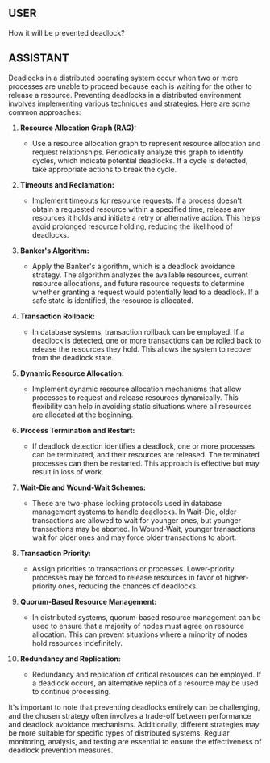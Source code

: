 ## USER
How it will be prevented deadlock?

## ASSISTANT
Deadlocks in a distributed operating system occur when two or more processes are unable to proceed because each is waiting for the other to release a resource. Preventing deadlocks in a distributed environment involves implementing various techniques and strategies. Here are some common approaches:

1. **Resource Allocation Graph (RAG):**
   - Use a resource allocation graph to represent resource allocation and request relationships. Periodically analyze this graph to identify cycles, which indicate potential deadlocks. If a cycle is detected, take appropriate actions to break the cycle.

2. **Timeouts and Reclamation:**
   - Implement timeouts for resource requests. If a process doesn't obtain a requested resource within a specified time, release any resources it holds and initiate a retry or alternative action. This helps avoid prolonged resource holding, reducing the likelihood of deadlocks.

3. **Banker's Algorithm:**
   - Apply the Banker's algorithm, which is a deadlock avoidance strategy. The algorithm analyzes the available resources, current resource allocations, and future resource requests to determine whether granting a request would potentially lead to a deadlock. If a safe state is identified, the resource is allocated.

4. **Transaction Rollback:**
   - In database systems, transaction rollback can be employed. If a deadlock is detected, one or more transactions can be rolled back to release the resources they hold. This allows the system to recover from the deadlock state.

5. **Dynamic Resource Allocation:**
   - Implement dynamic resource allocation mechanisms that allow processes to request and release resources dynamically. This flexibility can help in avoiding static situations where all resources are allocated at the beginning.

6. **Process Termination and Restart:**
   - If deadlock detection identifies a deadlock, one or more processes can be terminated, and their resources are released. The terminated processes can then be restarted. This approach is effective but may result in loss of work.

7. **Wait-Die and Wound-Wait Schemes:**
   - These are two-phase locking protocols used in database management systems to handle deadlocks. In Wait-Die, older transactions are allowed to wait for younger ones, but younger transactions may be aborted. In Wound-Wait, younger transactions wait for older ones and may force older transactions to abort.

8. **Transaction Priority:**
   - Assign priorities to transactions or processes. Lower-priority processes may be forced to release resources in favor of higher-priority ones, reducing the chances of deadlocks.

9. **Quorum-Based Resource Management:**
   - In distributed systems, quorum-based resource management can be used to ensure that a majority of nodes must agree on resource allocation. This can prevent situations where a minority of nodes hold resources indefinitely.

10. **Redundancy and Replication:**
    - Redundancy and replication of critical resources can be employed. If a deadlock occurs, an alternative replica of a resource may be used to continue processing.

It's important to note that preventing deadlocks entirely can be challenging, and the chosen strategy often involves a trade-off between performance and deadlock avoidance mechanisms. Additionally, different strategies may be more suitable for specific types of distributed systems. Regular monitoring, analysis, and testing are essential to ensure the effectiveness of deadlock prevention measures.
